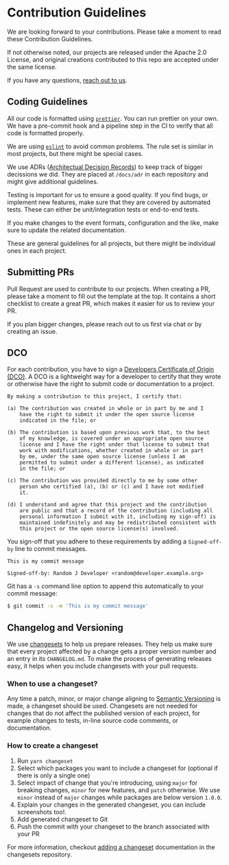 # Contribution Guidelines

We are looking forward to your contributions. Please take a moment to read these Contribution Guidelines.

If not otherwise noted, our projects are released under the Apache 2.0 License, and original creations contributed to this repo are accepted under the same license.

If you have any questions, [reach out to us](./SUPPORT.md).

## Coding Guidelines

All our code is formatted using [`prettier`](https://prettier.io/).
You can run prettier on your own.
We have a pre-commit hook and a pipeline step in the CI to verify that all code is formatted properly.

We are using [`eslint`](https://eslint.org/) to avoid common problems.
The rule set is similar in most projects, but there might be special cases.

We use ADRs ([Architectual Decision Records](https://cognitect.com/blog/2011/11/15/documenting-architecture-decisions)) to keep track of bigger decissions we did.
They are placed at `/docs/adr` in each repository and might give additional guidelines.

Testing is important for us to ensure a good quality.
If you find bugs, or implement new features, make sure that they are covered by automated tests.
These can either be unit/integration tests or end-to-end tests.

If you make changes to the event formats, configuration and the like, make sure to update the related documentation.

These are general guidelines for all projects, but there might be individual ones in each project.

## Submitting PRs

Pull Request are used to contribute to our projects.
When creating a PR, please take a moment to fill out the template at the top.
It contains a short checklist to create a great PR, which makes it easier for us to review your PR.

If you plan bigger changes, please reach out to us first via chat or by creating an issue.

## DCO

For each contribution, you have to sign a [Developers Certificate of Origin (DCO)](https://developercertificate.org/).
A DCO is a lightweight way for a developer to certify that they wrote or otherwise have the right to submit code or documentation to a project.

```plain
By making a contribution to this project, I certify that:

(a) The contribution was created in whole or in part by me and I
    have the right to submit it under the open source license
    indicated in the file; or

(b) The contribution is based upon previous work that, to the best
    of my knowledge, is covered under an appropriate open source
    license and I have the right under that license to submit that
    work with modifications, whether created in whole or in part
    by me, under the same open source license (unless I am
    permitted to submit under a different license), as indicated
    in the file; or

(c) The contribution was provided directly to me by some other
    person who certified (a), (b) or (c) and I have not modified
    it.

(d) I understand and agree that this project and the contribution
    are public and that a record of the contribution (including all
    personal information I submit with it, including my sign-off) is
    maintained indefinitely and may be redistributed consistent with
    this project or the open source license(s) involved.
```

You sign-off that you adhere to these requirements by adding a `Signed-off-by` line to commit messages.

```plain
This is my commit message

Signed-off-by: Random J Developer <random@developer.example.org>
```

Git has a `-s` command line option to append this automatically to your commit message:

```sh
$ git commit -s -m 'This is my commit message'
```

## Changelog and Versioning

We use [changesets](https://github.com/atlassian/changesets) to help us prepare releases.
They help us make sure that every project affected by a change gets a proper version number and an entry in its `CHANGELOG.md`.
To make the process of generating releases easy, it helps when you include changesets with your pull requests.

### When to use a changeset?

Any time a patch, minor, or major change aligning to [Semantic Versioning](https://semver.org) is made, a changeset should be used.
Changesets are not needed for changes that do not affect the published version of each project, for example changes to tests, in-line source code comments, or documentation.

### How to create a changeset

1. Run `yarn changeset`
2. Select which packages you want to include a changeset for (optional if there is only a single one)
3. Select impact of change that you're introducing, using `major` for breaking changes, `minor` for new features, and `patch` otherwise. We use `minor` instead of `major` changes while packages are below version `1.0.0`.
4. Explain your changes in the generated changeset, you can include screenshots too!.
5. Add generated changeset to Git
6. Push the commit with your changeset to the branch associated with your PR

For more information, checkout [adding a changeset](https://github.com/atlassian/changesets/blob/master/docs/adding-a-changeset.md) documentation in the changesets repository.
